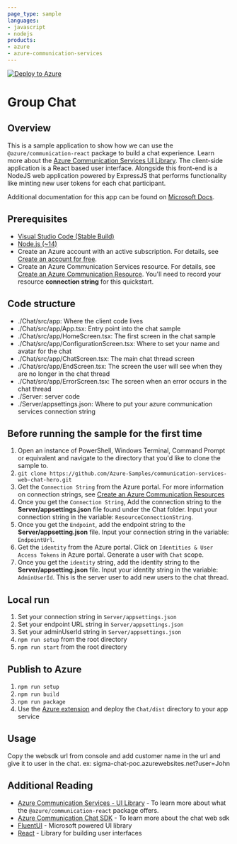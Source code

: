 ```yaml
---
page_type: sample
languages:
- javascript
- nodejs
products:
- azure
- azure-communication-services
---
```


[![Deploy to Azure](https://aka.ms/deploytoazurebutton)](https://portal.azure.com/#create/Microsoft.Template/uri/https%3A%2F%2Fraw.githubusercontent.com%2FAzure-Samples%2Fcommunication-services-web-chat-hero%2Fmain%2Fdeploy%2Fazuredeploy.json)

# Group Chat

## Overview

This is a sample application to show how we can use the `@azure/communication-react` package to build a chat experience.
Learn more about the [Azure Communication Services UI Library](https://azure.github.io/communication-ui-library/). 
The client-side application is a React based user interface. Alongside this front-end is a NodeJS web application powered by ExpressJS that performs functionality like minting new user tokens for each chat participant.

Additional documentation for this app can be found on [Microsoft Docs](https://docs.microsoft.com/en-us/azure/communication-services/samples/chat-hero-sample).

## Prerequisites

- [Visual Studio Code (Stable Build)](https://code.visualstudio.com/download)
- [Node.js (~14)](https://nodejs.org/download/release/v14.19.1/)
- Create an Azure account with an active subscription. For details, see [Create an account for free](https://azure.microsoft.com/free/?WT.mc_id=A261C142F).
- Create an Azure Communication Services resource. For details, see [Create an Azure Communication Resource](https://docs.microsoft.com/azure/communication-services/quickstarts/create-communication-resource). You'll need to record your resource **connection string** for this quickstart.
## Code structure

- ./Chat/src/app: Where the client code lives
- ./Chat/src/app/App.tsx: Entry point into the chat sample 
- ./Chat/src/app/HomeScreen.tsx: The first screen in the chat sample
- ./Chat/src/app/ConfigurationScreen.tsx: Where to set your name and avatar for the chat
- ./Chat/src/app/ChatScreen.tsx: The main chat thread screen
- ./Chat/src/app/EndScreen.tsx: The screen the user will see when they are no longer in the chat thread
- ./Chat/src/app/ErrorScreen.tsx: The screen when an error occurs in the chat thread
- ./Server: server code
- ./Server/appsettings.json: Where to put your azure communication services connection string

## Before running the sample for the first time

1. Open an instance of PowerShell, Windows Terminal, Command Prompt or equivalent and navigate to the directory that you'd like to clone the sample to.
2. `git clone https://github.com/Azure-Samples/communication-services-web-chat-hero.git`
3. Get the `Connection String` from the Azure portal. For more information on connection strings, see [Create an Azure Communication Resources](https://docs.microsoft.com/en-us/azure/communication-services/quickstarts/create-communication-resource)
4. Once you get the `Connection String`, Add the connection string to the **Server/appsettings.json** file found under the Chat folder. Input your connection string in the variable: `ResourceConnectionString`.
5. Once you get the `Endpoint`, add the endpoint string to the **Server/appsetting.json** file. Input your connection string in the variable: `EndpointUrl`.
6. Get the `identity` from the Azure portal. Click on `Identities & User Access Tokens` in Azure portal. Generate a user with `Chat` scope.
7. Once you get the `identity` string, add the identity string to the **Server/appsetting.json** file. Input your identity string in the variable: `AdminUserId`. This is the server user to add new users to the chat thread.

## Local run

1. Set your connection string in `Server/appsettings.json`
2. Set your endpoint URL string in `Server/appsettings.json`
3. Set your adminUserId string in `Server/appsettings.json`
3. `npm run setup` from the root directory
4. `npm run start` from the root directory

## Publish to Azure

1. `npm run setup`
2. `npm run build`
3. `npm run package`
4. Use the [Azure extension](https://code.visualstudio.com/docs/azure/extensions) and deploy the `Chat/dist` directory to your app service

## Usage
Copy the websdk url from console and add customer name in the url and give it to user in the chat.
ex: sigma-chat-poc.azurewebsites.net?user=John 

## Additional Reading

- [Azure Communication Services - UI Library](https://azure.github.io/communication-ui-library/) - To learn more about what the `@azure/communication-react` package offers.
- [Azure Communication Chat SDK](https://docs.microsoft.com/en-us/azure/communication-services/concepts/chat/sdk-features) - To learn more about the chat web sdk
- [FluentUI](https://developer.microsoft.com/en-us/fluentui#/) - Microsoft powered UI library
- [React](https://reactjs.org/) - Library for building user interfaces
